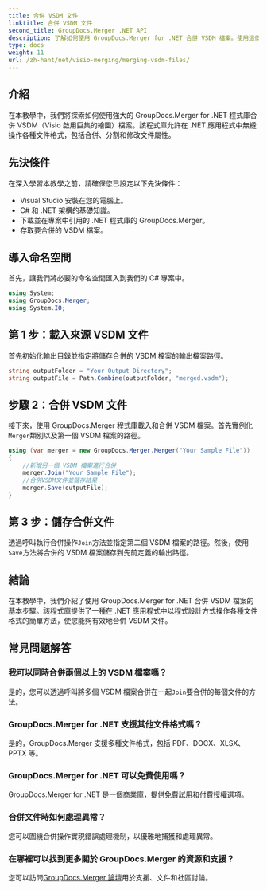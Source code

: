 ```yaml
---
title: 合併 VSDM 文件
linktitle: 合併 VSDM 文件
second_title: GroupDocs.Merger .NET API
description: 了解如何使用 GroupDocs.Merger for .NET 合併 VSDM 檔案。使用這個易於使用的程式庫簡化您的文件管理任務。
type: docs
weight: 11
url: /zh-hant/net/visio-merging/merging-vsdm-files/
---
```

## 介紹
在本教學中，我們將探索如何使用強大的 GroupDocs.Merger for .NET 程式庫合併 VSDM（Visio 啟用巨集的繪圖）檔案。該程式庫允許在 .NET 應用程式中無縫操作各種文件格式，包括合併、分割和修改文件屬性。
## 先決條件
在深入學習本教學之前，請確保您已設定以下先決條件：
- Visual Studio 安裝在您的電腦上。
- C# 和 .NET 架構的基礎知識。
- 下載並在專案中引用的 .NET 程式庫的 GroupDocs.Merger。
- 存取要合併的 VSDM 檔案。

## 導入命名空間
首先，讓我們將必要的命名空間匯入到我們的 C# 專案中。
```csharp
using System; 
using GroupDocs.Merger;
using System.IO;
```
## 第 1 步：載入來源 VSDM 文件
首先初始化輸出目錄並指定將儲存合併的 VSDM 檔案的輸出檔案路徑。
```csharp
string outputFolder = "Your Output Directory";
string outputFile = Path.Combine(outputFolder, "merged.vsdm");
```
## 步驟 2：合併 VSDM 文件
接下來，使用 GroupDocs.Merger 程式庫載入和合併 VSDM 檔案。首先實例化`Merger`類別以及第一個 VSDM 檔案的路徑。
```csharp
using (var merger = new GroupDocs.Merger.Merger("Your Sample File"))
{
    //新增另一個 VSDM 檔案進行合併
    merger.Join("Your Sample File");
    //合併VSDM文件並儲存結果
    merger.Save(outputFile);
}
```
## 第 3 步：儲存合併文件
透過呼叫執行合併操作`Join`方法並指定第二個 VSDM 檔案的路徑。然後，使用`Save`方法將合併的 VSDM 檔案儲存到先前定義的輸出路徑。

## 結論
在本教學中，我們介紹了使用 GroupDocs.Merger for .NET 合併 VSDM 檔案的基本步驟。該程式庫提供了一種在 .NET 應用程式中以程式設計方式操作各種文件格式的簡單方法，使您能夠有效地合併 VSDM 文件。

## 常見問題解答
### 我可以同時合併兩個以上的 VSDM 檔案嗎？
是的，您可以透過呼叫將多個 VSDM 檔案合併在一起`Join`要合併的每個文件的方法。
### GroupDocs.Merger for .NET 支援其他文件格式嗎？
是的，GroupDocs.Merger 支援多種文件格式，包括 PDF、DOCX、XLSX、PPTX 等。
### GroupDocs.Merger for .NET 可以免費使用嗎？
GroupDocs.Merger for .NET 是一個商業庫，提供免費試用和付費授權選項。
### 合併文件時如何處理異常？
您可以圍繞合併操作實現錯誤處理機制，以優雅地捕獲和處理異常。
### 在哪裡可以找到更多關於 GroupDocs.Merger 的資源和支援？
您可以訪問[GroupDocs.Merger 論壇](https://forum.groupdocs.com/c/merger/32)用於支援、文件和社區討論。